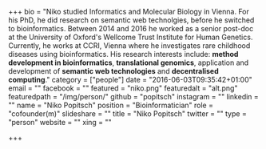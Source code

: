 +++
bio = "Niko studied Informatics and Molecular Biology in Vienna. For his PhD, he did research on semantic web technolgies, before he switched to bioinformatics. Between 2014 and 2016 he worked as a senior post-doc at the University of Oxford's Wellcome Trust Institute for Human Genetics. Currently, he works at CCRI, Vienna where he investigates rare childhood diseases using bioinformatics. His research interests include: **method development in bioinformatics**, **translational genomics**, application and development of **semantic web technologies** and **decentralised computing**."
category = ["people"]
date = "2016-06-03T09:35:42+01:00"
email = ""
facebook = ""
featured = "niko.png"
featuredalt = "alt.png"
featuredpath = "/img/person/"
github = "popitsch"
instagram = ""
linkedin = ""
name = "Niko Popitsch"
position = "Bioinformatician"
role = "cofounder(m)"
slideshare = ""
title = "Niko Popitsch"
twitter = ""
type = "person"
website = ""
xing = ""

+++
